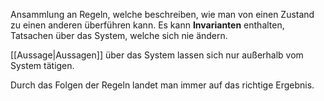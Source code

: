 Ansammlung an Regeln, welche beschreiben, wie man von einen Zustand zu einen anderen überführen kann. Es kann **Invarianten** enthalten, Tatsachen über das System, welche sich nie ändern.

[[Aussage|Aussagen]] über das System lassen sich nur außerhalb vom System tätigen.

Durch das Folgen der Regeln landet man immer auf das richtige Ergebnis. 